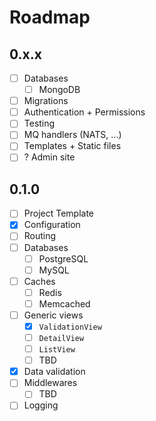 # Roadmap

## 0.x.x

- [ ] Databases
    - [ ] MongoDB
- [ ] Migrations
- [ ] Authentication + Permissions
- [ ] Testing
- [ ] MQ handlers (NATS, ...)
- [ ] Templates + Static files
- [ ] ? Admin site

## 0.1.0

- [ ] Project Template
- [x] Configuration
- [ ] Routing
- [ ] Databases
    - [ ] PostgreSQL
    - [ ] MySQL
- [ ] Caches
    - [ ] Redis
    - [ ] Memcached
- [ ] Generic views
    - [x] `ValidationView`
    - [ ] `DetailView`
    - [ ] `ListView`
    - [ ] TBD
- [x] Data validation
- [ ] Middlewares
    - [ ] TBD
- [ ] Logging

